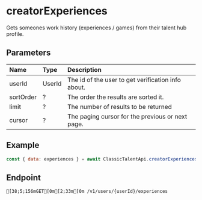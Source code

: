
# creatorExperiences
Gets someones work history (experiences / games) from their talent hub profile.


## Parameters
| Name      | Type   | Description                                        |
| :-------- | :----- | :------------------------------------------------- |
| userId    | UserId | The id of the user to get verification info about. |
| sortOrder | ?      | The order the results are sorted it.               |
| limit     | ?      | The number of results to be returned               |
| cursor    | ?      | The paging cursor for the previous or next page.   |



## Example
```js copy showLineNumbers
const { data: experiences } = await ClassicTalentApi.creatorExperiences({ userId: 45348281 }); 
```

## Endpoint
```ansi
[38;5;156mGET[0m[2;33m[0m /v1/users/{userId}/experiences
```
  